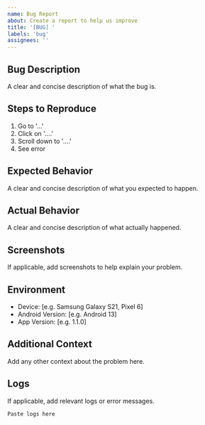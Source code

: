 ```yaml
---
name: Bug Report
about: Create a report to help us improve
title: '[BUG] '
labels: 'bug'
assignees: ''
---
```


## Bug Description

A clear and concise description of what the bug is.

## Steps to Reproduce

1. Go to '...'
2. Click on '....'
3. Scroll down to '....'
4. See error

## Expected Behavior

A clear and concise description of what you expected to happen.

## Actual Behavior

A clear and concise description of what actually happened.

## Screenshots

If applicable, add screenshots to help explain your problem.

## Environment

- Device: [e.g. Samsung Galaxy S21, Pixel 6]
- Android Version: [e.g. Android 13]
- App Version: [e.g. 1.1.0]

## Additional Context

Add any other context about the problem here.

## Logs

If applicable, add relevant logs or error messages.

```
Paste logs here
```